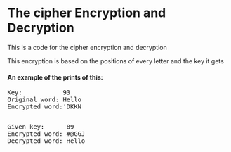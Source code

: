 
<h1>The cipher Encryption and Decryption</h1>
<p>This is a code for the cipher encryption and decryption</p>
<p>This encryption is based on the positions of every letter and the key it gets</p>

<h4>An example of the prints of this:</h4>
<pre>
Key:           93
Original word: Hello
Encrypted word:'DKKN
<p></p>
Given key:      89
Encrypted word: #@GGJ
Decrypted word: Hello
</pre>
